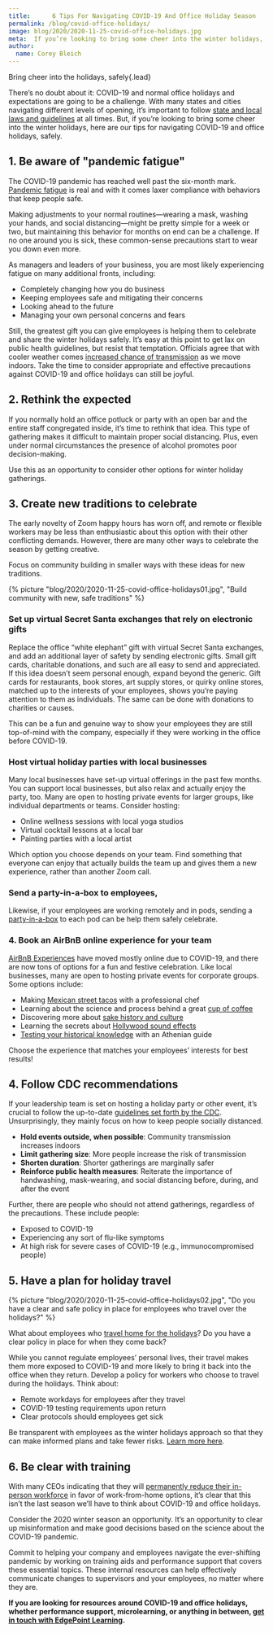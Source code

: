 ```yaml
---
title:      6 Tips For Navigating COVID-19 And Office Holiday Season
permalink: /blog/covid-office-holidays/
image: blog/2020/2020-11-25-covid-office-holidays.jpg
meta:  If you’re looking to bring some cheer into the winter holidays, here are our tips for navigating COVID-19 and office holidays, safely.
author:
  name: Corey Bleich
---
```


Bring cheer into the holidays, safely{.lead}

There’s no doubt about it: COVID-19 and normal office holidays and expectations are going to be a challenge. With many states and cities navigating different levels of opening, it’s important to follow [state and local laws and guidelines](https://www.cdc.gov/publichealthgateway/healthdirectories/healthdepartments.html) at all times. But, if you’re looking to bring some cheer into the winter holidays, here are our tips for navigating COVID-19 and office holidays, safely. 

## 1. Be aware of "pandemic fatigue"  

The COVID-19 pandemic has reached well past the six-month mark. [Pandemic fatigue](https://www.hopkinsmedicine.org/health/conditions-and-diseases/coronavirus/how-to-deal-with-coronavirus-burnout-and-pandemic-fatigue) is real and with it comes laxer compliance with behaviors that keep people safe. 

Making adjustments to your normal routines—wearing a mask, washing your hands, and social distancing—might be pretty simple for a week or two, but maintaining this behavior for months on end can be a challenge. If no one around you is sick, these common-sense precautions start to wear you down even more.

As managers and leaders of your business, you are most likely experiencing fatigue on many additional fronts, including:

* Completely changing how you do business
* Keeping employees safe and mitigating their concerns
* Looking ahead to the future
* Managing your own personal concerns and fears

Still, the greatest gift you can give employees is helping them to celebrate and share the winter holidays safely. It’s easy at this point to get lax on public health guidelines, but resist that temptation. Officials agree that with cooler weather comes [increased chance of transmission](https://www.sciencefocus.com/news/covid-19-more-severe-in-cold-weather-study-suggests/) as we move indoors. Take the time to consider appropriate and effective precautions against COVID-19 and office holidays can still be joyful.

## 2. Rethink the expected 

If you normally hold an office potluck or party with an open bar and the entire staff congregated inside, it’s time to rethink that idea. This type of gathering makes it difficult to maintain proper social distancing. Plus, even under normal circumstances the presence of alcohol promotes poor decision-making. 

Use this as an opportunity to consider other options for winter holiday gatherings. 

## 3. Create new traditions to celebrate  

The early novelty of Zoom happy hours has worn off, and remote or flexible workers may be less than enthusiastic about this option with their other conflicting demands. However, there are many other ways to celebrate the season by getting creative.

Focus on community building in smaller ways with these ideas for new traditions.


{% picture "blog/2020/2020-11-25-covid-office-holidays01.jpg", "Build community with new, safe traditions" %}


### Set up virtual Secret Santa exchanges that rely on electronic gifts 

Replace the office “white elephant” gift with virtual Secret Santa exchanges, and add an additional layer of safety by sending electronic gifts. Small gift cards, charitable donations, and such are all easy to send and appreciated. If this idea doesn’t seem personal enough, expand beyond the generic. Gift cards for restaurants, book stores, art supply stores, or quirky online stores, matched up to the interests of your employees, shows you’re paying attention to them as individuals. The same can be done with donations to charities or causes. 

This can be a fun and genuine way to show your employees they are still top-of-mind with the company, especially if they were working in the office before COVID-19.

### Host virtual holiday parties with local businesses 

Many local businesses have set-up virtual offerings in the past few months. You can support local businesses, but also relax and actually enjoy the party, too. Many are open to hosting private events for larger groups, like individual departments or teams. Consider hosting: 

* Online wellness sessions with local yoga studios
* Virtual cocktail lessons at a local bar 
* Painting parties with a local artist 

Which option you choose depends on your team. Find something that everyone can enjoy that actually builds the team up and gives them a new experience, rather than another Zoom call. 

### Send a party-in-a-box to employees, 

Likewise, if your employees are working remotely and in pods, sending a [party-in-a-box](https://www.instyle.com/lifestyle/home-decorating/entertaining/holiday-party-in-a-box-services) to each pod can be help them safely celebrate. 

### 4. Book an AirBnB online experience for your team 

[AirBnB Experiences](https://www.airbnb.com/s/experiences/online) have moved mostly online due to COVID-19, and there are now tons of options for a fun and festive celebration. Like local businesses, many are open to hosting private events for corporate groups. 
Some options include: 

* Making [Mexican street tacos](https://www.airbnb.com/experiences/1661135) with a professional chef
* Learning about the science and process behind a great [cup of coffee](https://www.airbnb.com/experiences/1655017)
* Discovering more about [sake history and culture](https://www.airbnb.com/experiences/1671474)
* Learning the secrets about [Hollywood sound effects](https://www.airbnb.com/experiences/1656094)
* [Testing your historical knowledge](https://www.airbnb.com/experiences/1710354) with an Athenian guide

Choose the experience that matches your employees’ interests for best results!

## 4. Follow CDC recommendations 

If your leadership team is set on hosting a holiday party or other event, it’s crucial to follow the up-to-date [guidelines set forth by the CDC](https://www.cdc.gov/coronavirus/2019-ncov/daily-life-coping/holidays.html). Unsurprisingly, they mainly focus on how to keep people socially distanced.

* **Hold events outside, when possible**: Community transmission increases indoors
* **Limit gathering size**: More people increase the risk of transmission
* **Shorten duration**: Shorter gatherings are marginally safer 
* **Reinforce public health measures**: Reiterate the importance of handwashing, mask-wearing, and social distancing before, during, and after the event

Further, there are people who should not attend gatherings, regardless of the precautions. These include people:

* Exposed to COVID-19
* Experiencing any sort of flu-like symptoms
* At high risk for severe cases of COVID-19 (e.g., immunocompromised people)

## 5. Have a plan for holiday travel 


{% picture "blog/2020/2020-11-25-covid-office-holidays02.jpg", "Do you have a clear and safe policy in place for employees who travel over the holidays?" %}


What about employees who [travel home for the holidays](https://www.marketwatch.com/story/can-i-visit-family-for-thanksgiving-or-christmas-your-pandemic-holiday-travel-questions-answered-2020-09-17)? Do you have a clear policy in place for when they come back?

While you cannot regulate employees’ personal lives, their travel makes them more exposed to COVID-19 and more likely to bring it back into the office when they return. Develop a policy for workers who choose to travel during the holidays. 
Think about:

* Remote workdays for employees after they travel
* COVID-19 testing requirements upon return
* Clear protocols should employees get sick

Be transparent with employees as the winter holidays approach so that they can make informed plans and take fewer risks. [Learn more here](https://www.marketwatch.com/story/can-i-visit-family-for-thanksgiving-or-christmas-your-pandemic-holiday-travel-questions-answered-2020-09-17). 

## 6. Be clear with training 

With many CEOs indicating that they will [permanently reduce their in-person workforce](https://allwork.space/2020/10/is-remote-work-here-to-stay-a-poll-of-1000-companies-offers-the-clearest-vision-yet/) in favor of work-from-home options, it’s clear that this isn’t the last season we’ll have to think about COVID-19 and office holidays. 

Consider the 2020 winter season an opportunity. It’s an opportunity to clear up misinformation and make good decisions based on the science about the COVID-19 pandemic. 

Commit to helping your company and employees navigate the ever-shifting pandemic by working on training aids and performance support that covers these essential topics. These internal resources can help effectively communicate changes to supervisors and your employees, no matter where they are. 

**If you are looking for resources around COVID-19 and office holidays, whether performance support, microlearning, or anything in between, [get in touch with EdgePoint Learning](/contact/).**
